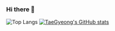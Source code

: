 ### Hi there 👋

![Top Langs](https://github-readme-stats.vercel.app/api/top-langs/?username=TaeGyeong115&layout=compact&theme=dracula)
[![TaeGyeong's GitHub stats](https://github-readme-stats.vercel.app/api?username=TaeGyeong115&hide=stars,contribs&count_private=true)](https://github.com/TaeGyeong115/github-readme-stats)
